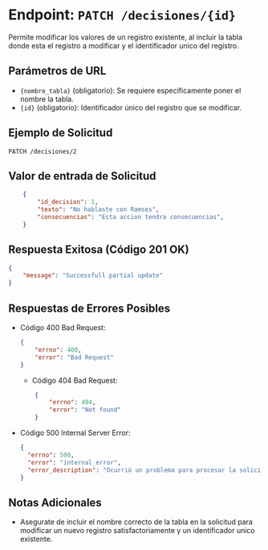 # Endpoint: `PATCH /decisiones/{id}`

Permite modificar los valores de un registro existente, al incluir la tabla donde esta el registro a modificar y el identificador unico del registro.


## Parámetros de URL
- `{nombre_tabla}` (obligatorio): Se requiere especificamente poner el nombre la tabla.
- `{id}` (obligatorio): Identificador único del registro que se modificar.

## Ejemplo de Solicitud
```http
PATCH /decisiones/2
```

## Valor de entrada de Solicitud
```json
    {
        "id_decision": 1,
        "texto": "No hablaste con Ramses",
        "consecuencias": "Esta accion tendra consecuencias",
    }
```

## Respuesta Exitosa (Código 201 OK)
```json
{ 
    "message": "Successfull partial update"
}
```

## Respuestas de Errores Posibles
- Código 400 Bad Request:

    ```json
   { 
        "errno": 400, 
        "error": "Bad Request" 
    }
    ```

    - Código 404 Bad Request:

    ```json
        { 
            "errno": 404, 
            "error": "Not found" 
        }
    ```

- Código 500 Internal Server Error:
  ```json
  {
    "errno": 500,
    "error": "internal_error",
    "error_description": "Ocurrió un problema para procesar la solicitud"
  }
  ``` 

## Notas Adicionales

- Asegurate de incluir el nombre correcto de la tabla en la solicitud para modificar un nuevo registro satisfactoriamente y un identificador unico existente.